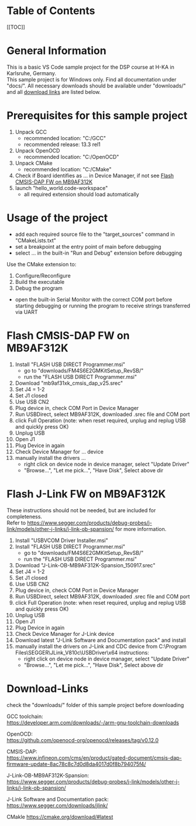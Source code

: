 # Table of Contents

[[TOC]]



# General Information

This is a basic VS Code sample project for the DSP course at H-KA in Karlsruhe, Germany.  
This sample project is for Windows only. 
Find all documentation under "docs/". All necessary downloads should be available under "downloads/" and all [download links](#download-links) are listed below.



# Prerequisites for this sample project

1. Unpack GCC
    - recommended location: "C:/GCC" 
    - recommended release: 13.3 rel1
1. Unpack OpenOCD 
    - recommended location: "C:/OpenOCD"
1. Unpack CMake
    - recommended location: "C:/CMake"
1. Check if Board identifies as ... in Device Manager, if not see [Flash CMSIS-DAP FW on MB9AF312K](#flash-cmsis-dap-fw-on-mb9af312k)
1. launch "hello_world.code-workspace"
    - all required extension should load automatically




# Usage of the project

- add each required source file to the "target_sources" command in "CMakeLists.txt"
- set a breakpoint at the entry point of main before debugging
- select ... in the built-in "Run and Debug" extension before debugging

Use the CMake extension to:
1. Configure/Reconfigure
1. Build the executable
1. Debug the program

- open the built-in Serial Monitor with the correct COM port before starting debugging or running the program to receive strings transferred via UART


 



# Flash CMSIS-DAP FW on MB9AF312K

1. Install "FLASH USB DIRECT Programmer.msi"
    - go to "downloads/FM4S6E2GMKitSetup_RevSB/"
    - run the "FLASH USB DIRECT Programmer.msi"
1. Download "mb9af31xk_cmsis_dap_v25.srec"
1. Set J4 = 1-2
1. Set J1 closed
1. Use USB CN2
1. Plug device in, check COM Port in Device Manager
1. Run USBDirect, select MB9AF312K, downloaded .srec file and COM port
1. click Full Operation (note: when reset required, unplug and replug USB and quickly press OK)
1. Unplug USB
1. Open J1
1. Plug Device in again
1. Check Device Manager for ... device
1. manually install the drivers ...
    - right click on device node in device manager, select "Update Driver"
    - "Browse...", "Let me pick...", "Have Disk", Select above dir





# Flash J-Link FW on MB9AF312K

These instructions should not be needed, but are included for completeness.  
Refer to https://www.segger.com/products/debug-probes/j-link/models/other-j-links/j-link-ob-spansion/ for more information.
1. Install "USBVCOM Driver Installer.msi"
2. Install "FLASH USB DIRECT Programmer.msi"
    - go to "downloads/FM4S6E2GMKitSetup_RevSB/"
    - run the "FLASH USB DIRECT Programmer.msi"
3. Download "J-Link-OB-MB9AF312K-Spansion_150917.srec"
4. Set J4 = 1-2
5. Set J1 closed
6. Use USB CN2
7. Plug device in, check COM Port in Device Manager
8. Run USBDirect, select MB9AF312K, downloaded .srec file and COM port
9. click Full Operation (note: when reset required, unplug and replug USB and quickly press OK)
10. Unplug USB
11. Open J1
12. Plug Device in again
13. Check Device Manager for J-Link device
14. Download latest "J-Link Software and Documentation pack" and install
15. manually install the drivers on J-Link and CDC device from C:\Program Files\SEGGER\JLink_V810c\USBDriver\x64
instructions: 
    - right click on device node in device manager, select "Update Driver"
    - "Browse...", "Let me pick...", "Have Disk", Select above dir

	









# Download-Links

check the "downloads/" folder of this sample project before downloading

GCC toolchain:  
https://developer.arm.com/downloads/-/arm-gnu-toolchain-downloads

OpenOCD:  
https://github.com/openocd-org/openocd/releases/tag/v0.12.0

CMSIS-DAP:  
https://www.infineon.com/cms/en/product/gated-document/cmsis-dap-firmware-update-8ac78c8c7d0d8da4017d0f8b794075f4/

J-Link-OB-MB9AF312K-Spansion:  
https://www.segger.com/products/debug-probes/j-link/models/other-j-links/j-link-ob-spansion/

J-Link Software and Documentation pack:  
https://www.segger.com/downloads/jlink/

CMakle
https://cmake.org/download/#latest

